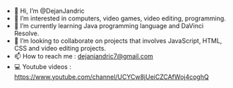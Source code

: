- 👋 Hi, I’m @DejanJandric
- 👀 I’m interested in computers, video games, video editing, programming.
- 🌱 I’m currently learning Java programming language and DaVinci Resolve.
- 💞️ I’m looking to collaborate on projects that involves JavaScript, HTML, CSS and video editing projects. 
- 📫 How to reach me : dejanjandric7@gmail.com
- 💻 Youtube videos : https://www.youtube.com/channel/UCYCw8jUeiCZCAfWoj4coghQ

<!---
DejanJandric/DejanJandric is a ✨ special ✨ repository because its `README.md` (this file) appears on your GitHub profile.
You can click the Preview link to take a look at your changes.
--->
